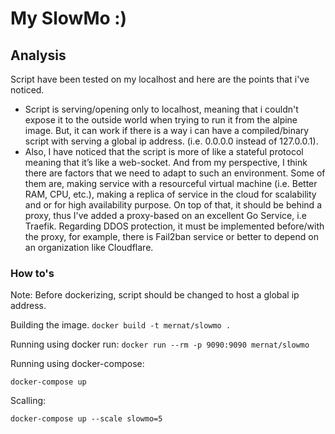 # My SlowMo :)

## Analysis

Script have been tested on my localhost and here are the points that i've noticed.

* Script is serving/opening only to localhost, meaning that i couldn't expose it to the outside world when trying to run it from the alpine image. But, it can work if there is a way i can have a compiled/binary script with serving a global ip address. (i.e. 0.0.0.0 instead of 127.0.0.1).
* Also, I have noticed that the script is more of like a stateful protocol meaning that it’s like a web-socket. And from my perspective, I think there are factors that we need to adapt to such an environment. Some of them are, making service with a resourceful virtual machine (i.e. Better RAM, CPU, etc.), making a replica of service in the cloud for scalability and or for high availability purpose. On top of that, it should be behind a proxy, thus I've added a proxy-based on an excellent Go Service, i.e Traefik. Regarding DDOS protection, it must be implemented before/with the proxy, for example, there is Fail2ban service or better to depend on an organization like Cloudflare.

### How to's

Note: Before dockerizing, script should be changed to host a global ip address.

Building the image.
`docker build -t mernat/slowmo .`

Running using docker run:
`docker run --rm -p 9090:9090 mernat/slowmo`

Running using docker-compose:

`docker-compose up`

Scalling:

`docker-compose up --scale slowmo=5`
